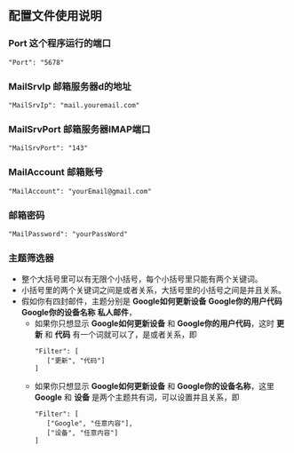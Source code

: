 ## 配置文件使用说明
### Port 这个程序运行的端口
    "Port": "5678"
### MailSrvIp 邮箱服务器d的地址
    "MailSrvIp": "mail.youremail.com"
### MailSrvPort 邮箱服务器IMAP端口
    "MailSrvPort": "143"
### MailAccount 邮箱账号
    "MailAccount": "yourEmail@gmail.com"
### 邮箱密码
    "MailPassword": "yourPassWord"
### 主题筛选器
* 整个大括号里可以有无限个小括号，每个小括号里只能有两个关键词。
* 小括号里的两个关键词之间是或者关系，大括号里的小括号之间是并且关系。
* 假如你有四封邮件，主题分别是 **Google如何更新设备** **Google你的用户代码** **Google你的设备名称** **私人邮件**，
  * 如果你只想显示 **Google如何更新设备** 和 **Google你的用户代码**，这时 **更新** 和 **代码** 有一个词就可以了，是或者关系，即
     ```
     "Filter": [
	    ["更新", "代码"]
     ]
	 ```
  * 如果你只想显示 **Google如何更新设备** 和 **Google你的设备名称**，这里 **Google** 和 **设备** 是两个主题共有词，可以设置并且关系，即
     ```
	 "Filter": [
	    ["Google", "任意内容"],
		["设备", "任意内容"]
	 ]
	 ```

